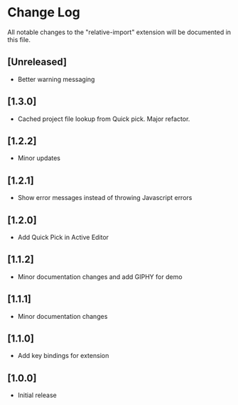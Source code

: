 # Change Log
All notable changes to the "relative-import" extension will be documented in this file.

## [Unreleased]
- Better warning messaging

## [1.3.0]
- Cached project file lookup from Quick pick. Major refactor.

## [1.2.2]
- Minor updates

## [1.2.1]
- Show error messages instead of throwing Javascript errors

## [1.2.0]
- Add Quick Pick in Active Editor

## [1.1.2]
- Minor documentation changes and add GIPHY for demo

## [1.1.1]
- Minor documentation changes

## [1.1.0]
- Add key bindings for extension

## [1.0.0]
- Initial release